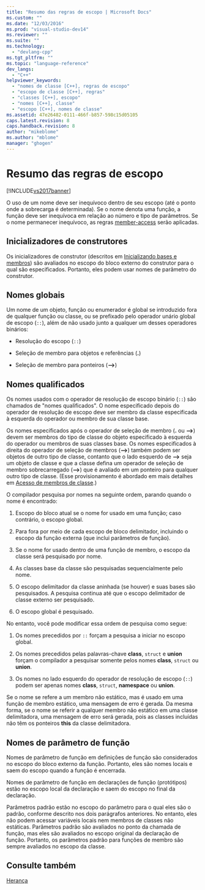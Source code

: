 ```yaml
---
title: "Resumo das regras de escopo | Microsoft Docs"
ms.custom: ""
ms.date: "12/03/2016"
ms.prod: "visual-studio-dev14"
ms.reviewer: ""
ms.suite: ""
ms.technology: 
  - "devlang-cpp"
ms.tgt_pltfrm: ""
ms.topic: "language-reference"
dev_langs: 
  - "C++"
helpviewer_keywords: 
  - "nomes de classe [C++], regras de escopo"
  - "escopo de classe [C++], regras"
  - "classes [C++], escopo"
  - "nomes [C++], classe"
  - "escopo [C++], nomes de classe"
ms.assetid: 47e26482-0111-466f-b857-598c15d05105
caps.latest.revision: 8
caps.handback.revision: 8
author: "mikeblome"
ms.author: "mblome"
manager: "ghogen"
---
```

# Resumo das regras de escopo
[!INCLUDE[vs2017banner](../assembler/inline/includes/vs2017banner.md)]

O uso de um nome deve ser inequívoco dentro de seu escopo \(até o ponto onde a sobrecarga é determinada\).  Se o nome denota uma função, a função deve ser inequívoca em relação ao número e tipo de parâmetros.  Se o nome permanecer inequívoco, as regras [member\-access](../cpp/member-access-control-cpp.md) serão aplicadas.  
  
## Inicializadores de construtores  
 Os inicializadores de construtor \(descritos em [Inicializando bases e membros](http://msdn.microsoft.com/pt-br/2f71377e-2b6b-49da-9a26-18e9b40226a1)\) são avaliados no escopo do bloco externo do construtor para o qual são especificados.  Portanto, eles podem usar nomes de parâmetro do construtor.  
  
## Nomes globais  
 Um nome de um objeto, função ou enumerador é global se introduzido fora de qualquer função ou classe, ou se prefixado pelo operador unário global de escopo \(`::`\), além de não usado junto a qualquer um desses operadores binários:  
  
-   Resolução do escopo \(`::`\)  
  
-   Seleção de membro para objetos e referências \(**.**\)  
  
-   Seleção de membro para ponteiros \(**–\>**\)  
  
## Nomes qualificados  
 Os nomes usados com o operador de resolução de escopo binário \(`::`\) são chamados de "nomes qualificados". O nome especificado depois do operador de resolução de escopo deve ser membro da classe especificada à esquerda do operador ou membro de sua classe base.  
  
 Os nomes especificados após o operador de seleção de membro \(**.** ou **–\>**\) devem ser membros do tipo de classe do objeto especificado à esquerda do operador ou membros de suas classes base.  Os nomes especificados à direita do operador de seleção de membros \(**–\>**\) também podem ser objetos de outro tipo de classe, contanto que o lado esquerdo de **–\>** seja um objeto de classe e que a classe defina um operador de seleção de membro sobrecarregado \(**–\>**\) que é avaliado em um ponteiro para qualquer outro tipo de classe.  \(Esse provisionamento é abordado em mais detalhes em [Acesso de membros de classe](../Topic/Member%20Access.md).\)  
  
 O compilador pesquisa por nomes na seguinte ordem, parando quando o nome é encontrado:  
  
1.  Escopo do bloco atual se o nome for usado em uma função; caso contrário, o escopo global.  
  
2.  Para fora por meio de cada escopo de bloco delimitador, incluindo o escopo da função externa \(que inclui parâmetros de função\).  
  
3.  Se o nome for usado dentro de uma função de membro, o escopo da classe será pesquisado por nome.  
  
4.  As classes base da classe são pesquisadas sequencialmente pelo nome.  
  
5.  O escopo delimitador da classe aninhada \(se houver\) e suas bases são pesquisados.  A pesquisa continua até que o escopo delimitador de classe externo ser pesquisado.  
  
6.  O escopo global é pesquisado.  
  
 No entanto, você pode modificar essa ordem de pesquisa como segue:  
  
1.  Os nomes precedidos por `::` forçam a pesquisa a iniciar no escopo global.  
  
2.  Os nomes precedidos pelas palavras\-chave **class**, `struct` e **union** forçam o compilador a pesquisar somente pelos nomes **class**, `struct` ou **union**.  
  
3.  Os nomes no lado esquerdo do operador de resolução de escopo \(`::`\) podem ser apenas nomes **class**, `struct`, **namespace** ou **union**.  
  
 Se o nome se refere a um membro não estático, mas é usado em uma função de membro estático, uma mensagem de erro é gerada.  Da mesma forma, se o nome se referir a qualquer membro não estático em uma classe delimitadora, uma mensagem de erro será gerada, pois as classes incluídas não têm os ponteiros **this** da classe delimitadora.  
  
## Nomes de parâmetro de função  
 Nomes de parâmetro de função em definições de função são considerados no escopo do bloco externo da função.  Portanto, eles são nomes locais e saem do escopo quando a função é encerrada.  
  
 Nomes de parâmetro de função em declarações de função \(protótipos\) estão no escopo local da declaração e saem do escopo no final da declaração.  
  
 Parâmetros padrão estão no escopo do parâmetro para o qual eles são o padrão, conforme descrito nos dois parágrafos anteriores.  No entanto, eles não podem acessar variáveis locais nem membros de classes não estáticas.  Parâmetros padrão são avaliados no ponto da chamada de função, mas eles são avaliados no escopo original da declaração de função.  Portanto, os parâmetros padrão para funções de membro são sempre avaliados no escopo da classe.  
  
## Consulte também  
 [Herança](../cpp/inheritance-cpp.md)